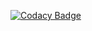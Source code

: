[![Codacy Badge](https://api.codacy.com/project/badge/Grade/bcf3a13678a24c8bae2160e1ff69d0d5)](https://www.codacy.com/app/OpenDevSecOps/terraform-aws-honeytoken?utm_source=github.com&amp;utm_medium=referral&amp;utm_content=opendevsecops/terraform-aws-honeytoken&amp;utm_campaign=Badge_Grade)

